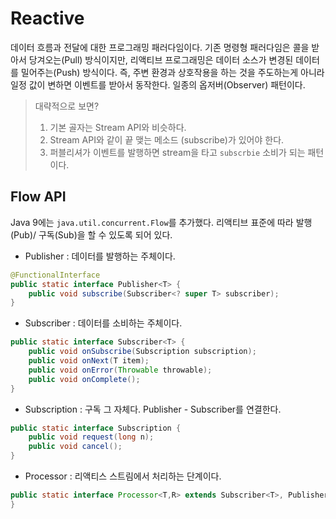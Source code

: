 # Reactive

데이터 흐름과 전달에 대한 프로그래밍 패러다임이다.
기존 명령형 패러다임은 콜을 받아서 당겨오는(Pull) 방식이지만, 리액티브 프로그래밍은 데이터 소스가 변경된 데이터를 밀어주는(Push) 방식이다.
즉, 주변 환경과 상호작용을 하는 것을 주도하는게 아니라 일정 값이 변하면 이벤트를 받아서 동작한다. 일종의 옵저버(Observer) 패턴이다.

> 대략적으로 보면?
> 1. 기본 골자는 Stream API와 비슷하다. 
> 2. Stream API와 같이 끝 맺는 메소드 (subscribe)가 있어야 한다.
> 3. 퍼블리셔가 이벤트를 발행하면 stream을 타고 `subscrbie` 소비가 되는 패턴이다.

## Flow API
Java 9에는  `java.util.concurrent.Flow`를 추가했다.
리액티브 표준에 따라 발행(Pub)/ 구독(Sub)을 할 수 있도록 되어 있다.

- Publisher : 데이터를 발행하는 주체이다.
```java
@FunctionalInterface
public static interface Publisher<T> {
    public void subscribe(Subscriber<? super T> subscriber);
}
```

- Subscriber : 데이터를 소비하는 주체이다.
```java
public static interface Subscriber<T> {
    public void onSubscribe(Subscription subscription);
    public void onNext(T item);
    public void onError(Throwable throwable);
    public void onComplete();
}
```

- Subscription : 구독 그 자체다. Publisher - Subscriber를 연결한다.
```java
public static interface Subscription {
    public void request(long n);
    public void cancel();
}
```

- Processor : 리액티스 스트림에서 처리하는 단계이다.
```java
public static interface Processor<T,R> extends Subscriber<T>, Publisher<R> {
}
```

